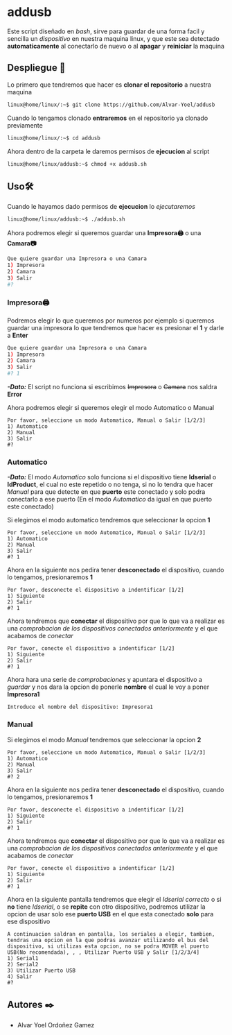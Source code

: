 # addusb
Este script diseñado en *bash*, sirve para guardar de una forma facil y sencilla un *dispositivo* en nuestra maquina linux, y que este sea detectado **automaticamente** al conectarlo de nuevo o al **apagar** y **reiniciar** la maquina

## Despliegue 🔧
Lo primero que tendremos que hacer es **clonar el repositorio** a nuestra maquina

```bash 
linux@home/linux/:~$ git clone https://github.com/Alvar-Yoel/addusb
```

Cuando lo tengamos clonado **entraremos** en el repositorio ya clonado previamente

```bash
linux@home/linux/:~$ cd addusb
```

Ahora dentro de la carpeta le daremos permisos de **ejecucion** al script

```bash 
linux@home/linux/addusb:~$ chmod +x addusb.sh
```

## Uso🛠️
Cuando le hayamos dado permisos de **ejecucion** lo *ejecutaremos*

```bash 
linux@home/linux/addusb:~$ ./addusb.sh
```

Ahora podremos elegir si queremos guardar una **Impresora🖨️** o una **Camara📷**
```bash
Que quiere guardar una Impresora o una Camara
1) Impresora
2) Camara
3) Salir
#?
``` 

### Impresora🖨️
Podremos elegir lo que queremos por numeros por ejemplo si queremos guardar una impresora lo que tendremos que hacer es presionar el **1** y darle a **Enter**
```bash
Que quiere guardar una Impresora o una Camara
1) Impresora
2) Camara
3) Salir
#? 1
```
***-Dato:*** El script no funciona si escribimos ~~Impresora~~ o ~~Camara~~ nos saldra **Error**

Ahora podremos elegir si queremos elegir el modo Automatico o Manual
``` 
Por favor, seleccione un modo Automatico, Manual o Salir [1/2/3]
1) Automatico
2) Manual
3) Salir
#?
```

### Automatico
***-Dato:*** El modo _Automatico_ solo funciona si el dispositivo tiene **Idserial** o **IdProduct**, el cual no este repetido o no tenga, si no lo tendra que hacer _Manual_ para que detecte en que **puerto** este conectado y solo podra conectarlo a ese puerto (En el modo _Automatico_ da igual en que puerto este conectado)

Si elegimos el modo automatico tendremos que seleccionar la opcion **1**
``` 
Por favor, seleccione un modo Automatico, Manual o Salir [1/2/3]
1) Automatico
2) Manual
3) Salir
#? 1
```

Ahora en la siguiente nos pedira tener **desconectado** el dispositivo, cuando lo tengamos, presionaremos **1**
```
Por favor, desconecte el dispositivo a indentificar [1/2]
1) Siguiente
2) Salir
#? 1
```

Ahora tendremos que **conectar** el dispositivo por que lo que va a realizar es una _comprobacion de los dispositivos conectados anteriormente_ y el que acabamos de _conectar_
```
Por favor, conecte el dispositivo a indentificar [1/2]
1) Siguiente
2) Salir
#? 1
```

Ahora hara una serie de _comprobaciones_ y apuntara el dispositivo a _guardar_ y nos dara la opcion de ponerle **nombre** el cual le voy a poner **Impresora1** 
```
Introduce el nombre del dispositivo: Impresora1
```

### Manual
Si elegimos el modo _Manual_ tendremos que seleccionar la opcion **2**
``` 
Por favor, seleccione un modo Automatico, Manual o Salir [1/2/3]
1) Automatico
2) Manual
3) Salir
#? 2
```

Ahora en la siguiente nos pedira tener **desconectado** el dispositivo, cuando lo tengamos, presionaremos **1**
```
Por favor, desconecte el dispositivo a indentificar [1/2]
1) Siguiente
2) Salir
#? 1
```

Ahora tendremos que **conectar** el dispositivo por que lo que va a realizar es una _comprobacion de los dispositivos conectados anteriormente_ y el que acabamos de _conectar_
```
Por favor, conecte el dispositivo a indentificar [1/2]
1) Siguiente
2) Salir
#? 1
```

Ahora en la siguiente pantalla tendremos que elegir el _Idserial correcto_ o si **no** tiene _Idserial_, o se **repite** con otro dispositivo, podremos utilizar la opcion de usar solo ese **puerto USB** en el que esta conectado **solo** para ese dispositivo
```shell
A continuacion saldran en pantalla, los seriales a elegir, tambien, tendras una opcion en la que podras avanzar utilizando el bus del dispositivo, si utilizas esta opcion, no se podra MOVER el puerto USB(No recomendada), , , Utilizar Puerto USB y Salir [1/2/3/4]
1) Serial1
2) Serial2
3) Utilizar Puerto USB
4) Salir
#?
```
## Autores ✒️
- Alvar Yoel Ordoñez Gamez
